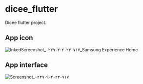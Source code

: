 # dicee_flutter

Dicee flutter project.

## App icon
![InkedScreenshot_٢٠٢٣٠٧١٧-٠٢٣٩٠٣_Samsung Experience Home](https://github.com/MohammadAlqam/flutter_dicee/assets/88941388/1436e0aa-3468-467a-80b2-7fefc6d0d07a)


## App interface
![Screenshot_٢٠٢٣٠٧١٧-٠٢٣٩٠٩](https://github.com/MohammadAlqam/flutter_dicee/assets/88941388/dce4aa61-0590-48bf-a909-0ed613c0f900)
